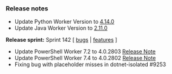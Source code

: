 ### Release notes

<!-- Please add your release notes in the following format:
- My change description (#PR)
-->
- Update Python Worker Version to [4.14.0](https://github.com/Azure/azure-functions-python-worker/releases/tag/4.14.0)
- Update Java Worker Version to [2.11.0](https://github.com/Azure/azure-functions-java-worker/releases/tag/2.11.0)

**Release sprint:** Sprint 142
[ [bugs](https://github.com/Azure/azure-functions-host/issues?q=is%3Aissue+milestone%3A%22Functions+Sprint+143%22+label%3Abug+is%3Aclosed) | [features](https://github.com/Azure/azure-functions-host/issues?q=is%3Aissue+milestone%3A%22Functions+Sprint+143%22+label%3Afeature+is%3Aclosed) ]
- Update PowerShell Worker 7.2 to 4.0.2803 [Release Note](https://github.com/Azure/azure-functions-powershell-worker/releases/tag/v4.0.2803)
- Update PowerShell Worker 7.4 to 4.0.2802 [Release Note](https://github.com/Azure/azure-functions-powershell-worker/releases/tag/v4.0.2802)
- Fixing bug with placeholder misses in dotnet-isolated #9253
